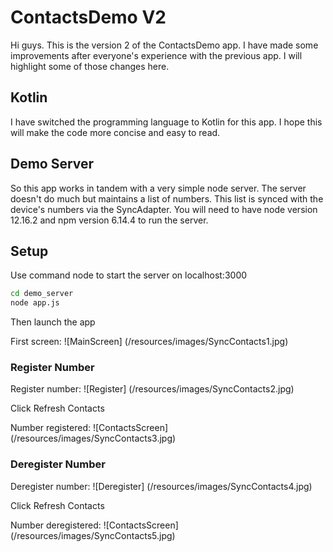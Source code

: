 # ContactsDemo V2

Hi guys. This is the version 2 of the ContactsDemo app. I have made some improvements after everyone's experience with the previous app. I will highlight some of those changes here.

## Kotlin

I have switched the programming language to Kotlin for this app. I hope this will make the code more concise and easy to read.

## Demo Server

So this app works in tandem with a very simple node server. The server doesn't do much but maintains a list of numbers. This list is synced with the device's numbers via the SyncAdapter. You will need to have node version 12.16.2 and npm version 6.14.4 to run the server.

## Setup

Use command node to start the server on localhost:3000

```bash
cd demo_server
node app.js
```
Then launch the app

First screen:
![MainScreen] (/resources/images/SyncContacts1.jpg)

### Register Number

Register number:
![Register] (/resources/images/SyncContacts2.jpg)

Click Refresh Contacts

Number registered:
![ContactsScreen] (/resources/images/SyncContacts3.jpg)

### Deregister Number

Deregister number:
![Deregister] (/resources/images/SyncContacts4.jpg)

Click Refresh Contacts

Number deregistered:
![ContactsScreen] (/resources/images/SyncContacts5.jpg)
